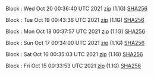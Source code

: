 Block [](https://testnet-insight.dashevo.org/insight/block/): Wed Oct 20 00:36:40 UTC 2021 [zip](https://dash-bootstrap.ams3.digitaloceanspaces.com/testnet/2021-10-20/bootstrap.dat.zip) (1.1G) [SHA256](https://dash-bootstrap.ams3.digitaloceanspaces.com/testnet/2021-10-20/sha256.txt)

Block [](https://testnet-insight.dashevo.org/insight/block/): Tue Oct 19 00:43:36 UTC 2021 [zip](https://dash-bootstrap.ams3.digitaloceanspaces.com/testnet/2021-10-19/bootstrap.dat.zip) (1.1G) [SHA256](https://dash-bootstrap.ams3.digitaloceanspaces.com/testnet/2021-10-19/sha256.txt)

Block [](https://testnet-insight.dashevo.org/insight/block/): Mon Oct 18 00:37:57 UTC 2021 [zip](https://dash-bootstrap.ams3.digitaloceanspaces.com/testnet/2021-10-18/bootstrap.dat.zip) (1.1G) [SHA256](https://dash-bootstrap.ams3.digitaloceanspaces.com/testnet/2021-10-18/sha256.txt)

Block [](https://testnet-insight.dashevo.org/insight/block/): Sun Oct 17 00:34:00 UTC 2021 [zip](https://dash-bootstrap.ams3.digitaloceanspaces.com/testnet/2021-10-17/bootstrap.dat.zip) (1.1G) [SHA256](https://dash-bootstrap.ams3.digitaloceanspaces.com/testnet/2021-10-17/sha256.txt)

Block [](https://testnet-insight.dashevo.org/insight/block/): Sat Oct 16 00:35:03 UTC 2021 [zip](https://dash-bootstrap.ams3.digitaloceanspaces.com/testnet/2021-10-16/bootstrap.dat.zip) (1.1G) [SHA256](https://dash-bootstrap.ams3.digitaloceanspaces.com/testnet/2021-10-16/sha256.txt)

Block [](https://testnet-insight.dashevo.org/insight/block/): Fri Oct 15 00:33:53 UTC 2021 [zip](https://dash-bootstrap.ams3.digitaloceanspaces.com/testnet/2021-10-15/bootstrap.dat.zip) (1.1G) [SHA256](https://dash-bootstrap.ams3.digitaloceanspaces.com/testnet/2021-10-15/sha256.txt)
